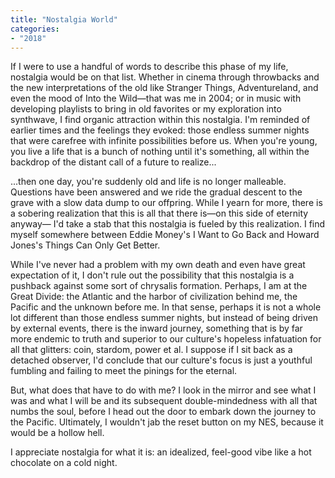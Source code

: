 ```yaml
---
title: "Nostalgia World"
categories:
- "2018"
---
```


If I were to use a handful of words to describe this phase of my life, nostalgia would be on that list. Whether in cinema through throwbacks and the new interpretations of the old like Stranger Things, Adventureland, and even the mood of Into the Wild—that was me in 2004; or in music with developing playlists to bring in old favorites or my exploration into synthwave, I find organic attraction within this nostalgia. I'm reminded of earlier times and the feelings they evoked: those endless summer nights that were carefree with infinite possibilities before us. When you're young, you live a life that is a bunch of nothing until it's something, all within the backdrop of the distant call of a future to realize...

...then one day, you're suddenly old and life is no longer malleable. Questions have been answered and we ride the gradual descent to the grave with a slow data dump to our offpring. While I yearn for more, there is a sobering realization that this is all that there is—on this side of eternity anyway— I'd take a stab that this nostalgia is fueled by this realization. I find myself somewhere between Eddie Money's I Want to Go Back and Howard Jones's Things Can Only Get Better.

While I've never had a problem with my own death and even have great expectation of it, I don't rule out the possibility that this nostalgia is a pushback against some sort of chrysalis formation. Perhaps, I am at the Great Divide: the Atlantic and the harbor of civilization behind me, the Pacific and the unknown before me. In that sense, perhaps it is not a whole lot different than those endless summer nights, but instead of being driven by external events, there is the inward journey, something that is by far more endemic to truth and superior to our culture's hopeless infatuation for all that glitters: coin, stardom, power et al. I suppose if I sit back as a detached observer, I'd conclude that our culture's focus is just a youthful fumbling and failing to meet the pinings for the eternal.

But, what does that have to do with me? I look in the mirror and see what I was and what I will be and its subsequent double-mindedness with all that numbs the soul, before I head out the door to embark down the journey to the Pacific. Ultimately, I wouldn't jab the reset button on my NES, because it would be a hollow hell.

I appreciate nostalgia for what it is: an idealized, feel-good vibe like a hot chocolate on a cold night.